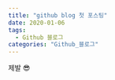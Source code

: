 ```yaml
---
title: "github blog 첫 포스팅"
date: 2020-01-06
tags:
  - Github 블로그
categories: "Github_블로그"
---
```


제발 😎